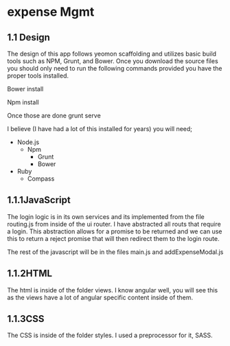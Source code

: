 

# ​expense Mgmt



## 1.1 Design

The design of this app follows yeomon scaffolding and utilizes basic build tools such as NPM, Grunt, and Bower. Once you download the source files you should only need to run the following commands provided you have the proper tools installed.

Bower install

Npm install

Once those are done grunt serve

I believe (I have had a lot of this installed for years) you will need;

- Node.js
  - Npm
    - Grunt
    - Bower
- Ruby
  - Compass


## 1.1.1JavaScript

The login logic is in its own services and its implemented from the file routing.js from inside of the ui router. I have abstracted all routs that require a login. This abstraction allows for a promise to be returned and we can use this to return a reject promise that will then redirect them to the login route.

The rest of the javascript will be in the files main.js and addExpenseModal.js


## 1.1.2HTML

The html is inside of the folder views. I know angular well, you will see this as the views have a lot of angular specific content inside of them.


## 1.1.3CSS

The CSS is inside of the folder styles. I used a preprocessor for it, SASS.

